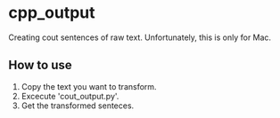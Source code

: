 cpp_output
==========

Creating cout sentences of raw text. Unfortunately, this is only for Mac.

## How to use
1. Copy the text you want to transform.
2. Excecute 'cout_output.py'.
3. Get the transformed senteces.
